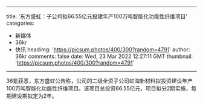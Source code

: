 
---
title: '东方盛虹：子公司拟66.55亿元投建年产100万吨智能化功能性纤维项目'
categories: 
 - 新媒体
 - 36kr
 - 快讯
headimg: 'https://picsum.photos/400/300?random=4791'
author: 36kr
comments: false
date: Wed, 23 Mar 2022 12:27:11 GMT
thumbnail: 'https://picsum.photos/400/300?random=4791'
---

<div>   
36氪获悉，东方盛虹公告称，公司的二级全资子公司虹海新材料拟投资建设年产100万吨智能化功能性纤维项目。该项目总投资66.55亿元，项目拟分2期实施，每期建设期拟定为2年。  
</div>
            